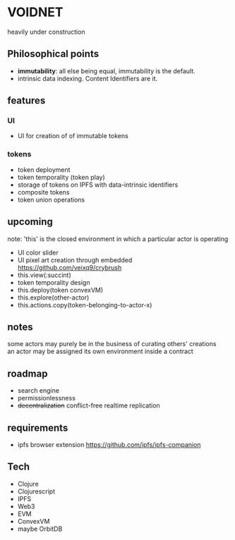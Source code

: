 # VOIDNET
heavily under construction

## Philosophical points
- **immutability**: all else being equal, immutability is the default.
- intrinsic data indexing. Content Identifiers are it.



## features

### UI
- UΙ for creation of of immutable tokens

### tokens
- token deployment
- token temporality (token play)
- storage of tokens on IPFS with data-intrinsic identifiers
- composite tokens
- token union operations

## upcoming
note: 'this' is the closed environment in which a particular actor is operating

- UI color slider
- UI pixel art creation through embedded https://github.com/veixq9/crybrush  
- this.view(:succint)  
- token temporality design
- this.deploy(token convexVM)
- this.explore(other-actor)
- this.actions.copy(token-belonging-to-actor-x)


## notes
some actors may purely be in the business of curating others' creations  
an actor may be assigned its own environment inside a contract  

## roadmap

- search engine
- permissionlessness
- ~~decentralization~~ conflict-free realtime replication

## requirements
- ipfs browser extension https://github.com/ipfs/ipfs-companion

## Tech

- Clojure
- Clojurescript
- IPFS
- Web3
- EVM
- ConvexVM
- maybe OrbitDB
